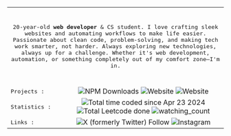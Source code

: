 <table cols="2">
  <tr>
  <td colspan="2">
<p align="center">
	<br/>
  <samp>
     20-year-old <strong> web developer</strong> & CS student. I love crafting sleek websites and automating workflows to make life easier. Passionate about clean code, problem-solving, and making tech work smarter, not harder.  Always exploring new technologies, always up for a challenge. Whether it's web development, automation, or something completely out of my comfort zone—I'm in.
	 
  </samp>
<br/>	<br/>
</p>
</td>
</tr>

<tr>
	<td>
    	<samp>Projects : </samp>
    </td>
    <td align="center">
    	<a href="https://www.npmjs.com/package/next-launch" style="display: inline-block; text-decoration: none;"><img alt="NPM Downloads" src="https://img.shields.io/npm/dy/next-launch?label=next-launch"></a>
    	<a href="https://selenite.live" style="display: inline-block;text-decoration: none;"><img alt="Website" src="https://img.shields.io/website?url=https%3A%2F%2Fselenite.live&label=selenite.live"></a>
    	<a href="https://pierregueroult.dev" style="display: inline-block;text-decoration: none;"><img alt="Website" src="https://img.shields.io/website?url=https%3A%2F%2Fpierregueroult.dev&label=pierregueroult.dev"></a>
    </td>
</tr>

<tr>
<td>
	<samp>Statistics :</samp>
</td>
    <td align="center">
       <a href="https://wakatime.com/@pierregueroult" style="display: inline-block;text-decoration: none;"><img src="https://wakatime.com/badge/user/bdcc35b9-9386-4a24-ad9a-2f24e7198286.svg" alt="Total time coded since Apr 23 2024" /></a>
       <a href="https://leetcode.com/pierregueroult/" style="display: inline-block;text-decoration: none;"><img src="https://img.shields.io/badge/dynamic/json?style=flat&labelColor=black&color=%23ffa116&label=Solved&query=solved&url=https%3A%2F%2Fleetcode-badge.vercel.app%2Fapi%2Fusers%2Fpierregueroult&logo=leetcode&logoColor=yellow" alt="Total Leetcode done"/></a>
       <img src="https://komarev.com/ghpvc/?username=pierregueroult&color=brightgreen" alt="watching_count" />
    </td>
</tr>

<tr>
	<td>
    	<samp>Links :</samp>
    </td>
	<td align="center">
    	<a href="https://twitter.com/pierregueroult1" style="display: inline-block;text-decoration: none;"><img alt="X (formerly Twitter) Follow" src="https://img.shields.io/badge/@pierregueroult1-grey?logo=x&color=black"></a>
        <a href="https://www.instagram.com/pierre.gueroult/" style="display: inline-block;text-decoration: none;"><img alt="Instagram" src="https://img.shields.io/badge/@pierre.gueroult-grey?logo=instagram&color=orange"></a>
    </td>
</tr>

</table>
